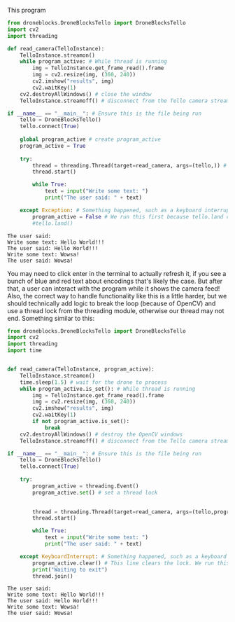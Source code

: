 
This program 
```Python
from droneblocks.DroneBlocksTello import DroneBlocksTello
import cv2
import threading

def read_camera(TelloInstance):
    TelloInstance.streamon()
    while program_active: # While thread is running
        img = TelloInstance.get_frame_read().frame
        img = cv2.resize(img, (360, 240))
        cv2.imshow("results", img)
        cv2.waitKey(1)
    cv2.destroyAllWindows() # close the window
    TelloInstance.streamoff() # disconnect from the Tello camera stream

if __name__ == "__main__": # Ensure this is the file being run
    tello = DroneBlocksTello()
    tello.connect(True)
    
    global program_active # create program_active
    program_active = True
    
    try:
        thread = threading.Thread(target=read_camera, args=(tello,)) # create thread and pass Tello Object
        thread.start()

        while True:
            text = input("Write some text: ")
            print("The user said: " + text)

    except Exception: # Something happened, such as a keyboard interrupt or error
        program_active = False # We run this first because tello.land can actually error itself, and we want to ensure our thread ends. 
        #tello.land()
```
```text
The user said: 
Write some text: Hello World!!!
The user said: Hello World!!!
Write some text: Wowsa!
The user said: Wowsa!
```

You may need to click enter in the terminal to actually refresh it, if you see a bunch of blue and red text about encodings that's likely the case. But after that, a user can interact with the program while it shows the camera feed! Also, the correct way to handle functionality like this is a little harder, but we should technically add logic to break the loop (because of OpenCV) and use a thread lock from the threading module, otherwise our thread may not end. Something similar to this:

```Python
from droneblocks.DroneBlocksTello import DroneBlocksTello
import cv2
import threading
import time


def read_camera(TelloInstance, program_active):
    TelloInstance.streamon()
    time.sleep(1.5) # wait for the drone to process
    while program_active.is_set(): # While thread is running
        img = TelloInstance.get_frame_read().frame
        img = cv2.resize(img, (360, 240))
        cv2.imshow("results", img)
        cv2.waitKey(1)
        if not program_active.is_set():
            break
    cv2.destroyAllWindows() # destroy the OpenCV windows
    TelloInstance.streamoff() # disconnect from the Tello camera stream

if __name__ == "__main__": # Ensure this is the file being run
    tello = DroneBlocksTello()
    tello.connect(True)
    
    try:
        program_active = threading.Event()
        program_active.set() # set a thread lock
        

        thread = threading.Thread(target=read_camera, args=(tello,program_active)) # create thread and pass Tello Object
        thread.start()

        while True:
            text = input("Write some text: ")
            print("The user said: " + text)

    except KeyboardInterrupt: # Something happened, such as a keyboard interrupt or error
        program_active.clear() # This line clears the lock. We run this first because tello.land can actually error itself, and we want to ensure our thread ends.
        print("Waiting to exit")
        thread.join()
```
```text
The user said: 
Write some text: Hello World!!!
The user said: Hello World!!!
Write some text: Wowsa!
The user said: Wowsa!
```
